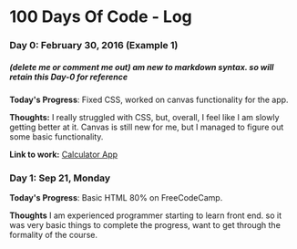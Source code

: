 # 100 Days Of Code - Log

### Day 0: February 30, 2016 (Example 1)
##### (delete me or comment me out) am new to markdown syntax. so will retain this Day-0 for reference

**Today's Progress**: Fixed CSS, worked on canvas functionality for the app.

**Thoughts:** I really struggled with CSS, but, overall, I feel like I am slowly getting better at it. Canvas is still new for me, but I managed to figure out some basic functionality.

**Link to work:** [Calculator App](http://www.example.com)


### Day 1: Sep 21, Monday

**Today's Progress**: Basic HTML 80% on FreeCodeCamp.

**Thoughts** I am experienced programmer starting to learn front end. so it was very basic things to complete the progress, want to get through the formality of the course.
